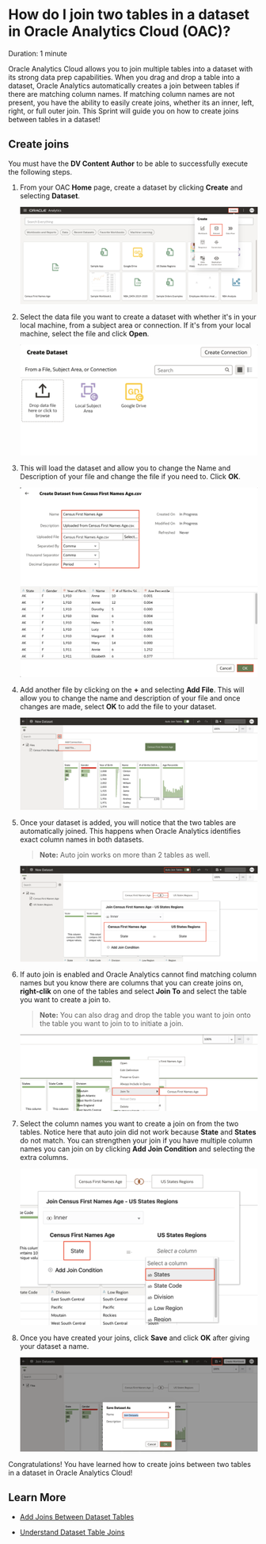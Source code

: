 # How do I join two tables in a dataset in Oracle Analytics Cloud (OAC)?
Duration: 1 minute

Oracle Analytics Cloud allows you to join multiple tables into a dataset with its strong data prep capabilities. When you drag and drop a table into a dataset, Oracle Analytics automatically creates a join between tables if there are matching column names. If matching column names are not present, you have the ability to easily create joins, whether its an inner, left, right, or full outer join. This Sprint will guide you on how to create joins between tables in a dataset! 

## Create joins
You must have the **DV Content Author** to be able to successfully execute the following steps. 

1. From your OAC **Home** page, create a dataset by clicking **Create** and selecting **Dataset**.

    ![Create dataset](images/create-dataset.png)

2. Select the data file you want to create a dataset with whether it's in your local machine, from a subject area or connection. If it's from your local machine, select the file and click **Open**.

    ![Select dataset](images/select-dataset.png)

3. This will load the dataset and allow you to change the Name and Description of your file and change the file if you need to. Click **OK**.

    ![OK](images/ok.png)
    
4. Add another file by clicking on the **+** and selecting **Add File**. This will allow you to change the name and description of your file and once changes are made, select **OK** to add the file to your dataset.

    ![Add file](images/add-file.png)
    
5. Once your dataset is added, you will notice that the two tables are automatically joined. This happens when Oracle Analytics identifies exact column names in both datasets.

    >**Note:** Auto join works on more than 2 tables as well.

    ![Auto join](images/auto-join.png)
    
6. If auto join is enabled and Oracle Analytics cannot find matching column names but you know there are columns that you can create joins on, **right-clik** on one of the tables and select **Join To** and select the table you want to create a join to. 
    
    >**Note:** You can also drag and drop the table you want to join onto the table you want to join to to initiate a join.
    
    ![Manual join](images/manual-join.png)

7. Select the column names you want to create a join on from the two tables. Notice here that auto join did not work because **State** and **States** do not match. You can strengthen your join if you have multiple column names you can join on by clicking **Add Join Condition** and selecting the extra columns.

    ![Manual join](images/state-states.png)

8. Once you have created your joins, click **Save** and click **OK** after giving your dataset a name.

    ![Save dataset](images/save-dataset.png)

Congratulations! You have learned how to create joins between two tables in a dataset in Oracle Analytics Cloud!

## Learn More

* [Add Joins Between Dataset Tables](https://docs.oracle.com/en/cloud/paas/analytics-cloud/acubi/add-joins-dataset-tables.html)

* [Understand Dataset Table Joins](https://docs.oracle.com/en/cloud/paas/analytics-cloud/acubi/understand-dataset-table-joins.html)
